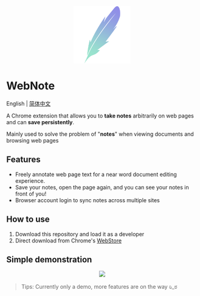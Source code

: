<div align=center><img width="150" height="150" src="./icon.png"/></div>

# WebNote

English | [简体中文](./README.md)

A Chrome extension that allows you to **take notes** arbitrarily on web pages and can **save persistently**.

Mainly used to solve the problem of "**notes**" when viewing documents and browsing web pages

## Features

- Freely annotate web page text for a near word document editing experience.
- Save your notes, open the page again, and you can see your notes in front of you!
- Browser account login to sync notes across multiple sites

## How to use

1. Download this repository and load it as a developer
2. Direct download from Chrome's [WebStore](https://chrome.google.com/webstore/detail/webnote/hkicaocjinbpfkollonmickokmfmokkp)

## Simple demonstration

<div align=center><img src="./demo.gif"/></div>

> Tips: Currently only a demo, more features are on the way  ಠಿ_ಠ